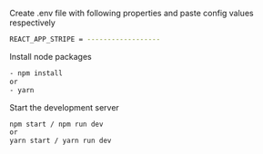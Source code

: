 Create .env file with following properties and paste config values respectively
   ```bash
   REACT_APP_STRIPE = ------------------
   ```
   
 Install node packages
   ```bash
   - npm install
   or
   - yarn
   ```
 Start the development server
   ```bash
   npm start / npm run dev
   or
   yarn start / yarn run dev
   ```
